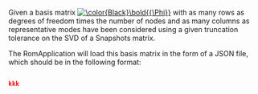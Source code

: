 Given a basis matrix <a href="https://www.codecogs.com/eqnedit.php?latex=\color{Black}\bold{{\Phi}}" target="_blank"><img src="https://latex.codecogs.com/gif.latex?\color{Black}\bold{{\Phi}}" title="\color{Black}\bold{{\Phi}}" /></a> with as many rows as degrees of freedom times the number of nodes and as many columns as representative modes have been considered using a given truncation tolerance on the SVD of a Snapshots matrix.





The RomApplication will load this basis matrix in the form of a JSON file, which should be in the following format:

~~~json

kkk
~~~ 